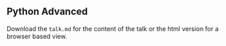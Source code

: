 ## Python Advanced

Download the `talk.md` for the content of the talk or the html version for a browser based view.
